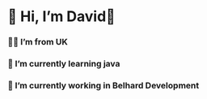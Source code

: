 # 👋 Hi, I’m David🥰
### 😶‍🌫️ I’m from UK
### 🦾 I’m currently learning java
### 🔭 I’m currently working in Belhard Development
